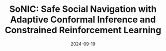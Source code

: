 ---
title: "SoNIC: Safe Social Navigation with Adaptive Conformal Inference and Constrained Reinforcement Learning"
collection: talks
type: "Talk"
# permalink: /talks/2024-09-19-talk-1
venue: "Southern California Robotics Symposium"
date: 2024-09-19
location: "Riverside, California"
---